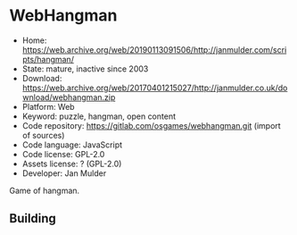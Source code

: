 # WebHangman

- Home: https://web.archive.org/web/20190113091506/http://janmulder.com/scripts/hangman/
- State: mature, inactive since 2003
- Download: https://web.archive.org/web/20170401215027/http://janmulder.co.uk/download/webhangman.zip
- Platform: Web
- Keyword: puzzle, hangman, open content
- Code repository: https://gitlab.com/osgames/webhangman.git (import of sources)
- Code language: JavaScript
- Code license: GPL-2.0
- Assets license: ? (GPL-2.0)
- Developer: Jan Mulder

Game of hangman.

## Building
